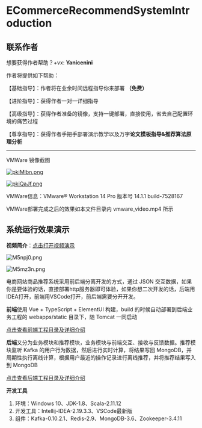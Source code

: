 # ECommerceRecommendSystemIntroduction

## 联系作者

想要获得作者帮助？+vx: **Yanicenini** 

作者将提供如下帮助：

【基础指导】：作者将在业余时间远程指导你来部署 **（免费）**

【进阶指导】：获得作者一对一详细指导

【高级指导】：获得作者准备的镜像，支持一键部署，直接使用，省去自己配置环境的痛苦过程

【尊享指导】：获得作者手把手部署演示教学以及万字**论文模板指导&推荐算法原理分析**

***

VMWare 镜像截图

[![pkiMlbn.png](https://s21.ax1x.com/2024/04/27/pkiMlbn.png)](https://imgse.com/i/pkiMlbn)

[![pkiQaJf.png](https://s21.ax1x.com/2024/04/27/pkiQaJf.png)](https://imgse.com/i/pkiQaJf)

VMWare信息：VMware® Workstation 14 Pro  版本号 14.1.1 build-7528167

VMWare部署完成之后的效果如本文件目录内  vmware_video.mp4  所示



## 系统运行效果演示

**视频简介**：[点击打开视频演示](https://www.bilibili.com/video/bv1M7411m7e6)

![M5npj0.png](https://s2.ax1x.com/2019/11/21/M5npj0.png)

![M5mz3n.png](https://s2.ax1x.com/2019/11/21/M5mz3n.png)



电商网站商品推荐系统采用前后端分离开发的方式，通过 JSON 交互数据，如果你是要体验的话，直接部署http服务器即可体验，如果你想二次开发的话，后端用IDEA打开，前端用VSCode打开，前后端需要分开开发。

**前端**使用 Vue + TypeScript + ElementUI 构建，build 的时候自动部署到后端业务工程的 webapps/static 目录下，随 Tomcat 一同启动

[点击查看前端工程目录及详细介绍]( https://github.com/ittqqzz/ECommerceRecommendSystem/tree/master/front )

**后端**又分为业务模块和推荐模块，业务模块与前端交互、接收与反馈数据。推荐模块监听 Kafka 的用户行为数据，然后进行实时计算，将结果写回 MongoDB，并周期性执行离线计算，根据用户最近的操作记录进行离线推荐，并将推荐结果写入到 MongoDB 

[点击查看后端工程目录及详细介绍]( https://github.com/ittqqzz/ECommerceRecommendSystem/tree/master/backend )

**开发工具**

1. 环境：Windows 10、JDK-1.8、Scala-2.11.12
2. 开发工具：Intellij-IDEA-2.19.3.3、VSCode最新版
3. 组件：Kafka-0.10.2.1、Redis-2.9、MongoDB-3.6、Zookeeper-3.4.11



